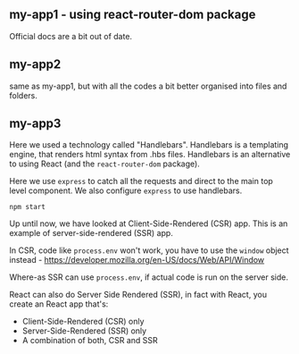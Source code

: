 ## my-app1 - using react-router-dom package

Official docs are a bit out of date.


## my-app2 
same as my-app1, but with all the codes a bit better organised into files and folders. 


## my-app3
Here we used a technology called "Handlebars". Handlebars is a templating engine, that renders html syntax from .hbs files. 
Handlebars is an alternative to using React (and the `react-router-dom` package).  


Here we use `express` to catch all the requests and direct to the main top level component. We also configure `express` to use handlebars. 

```shell
npm start
```


Up until now, we have looked at Client-Side-Rendered (CSR) app. This is an example of server-side-rendered (SSR) app. 

In CSR, code  like `process.env` won't work, you have to use the `window` object instead - https://developer.mozilla.org/en-US/docs/Web/API/Window

Where-as SSR can use `process.env`, if actual code is run on the server side. 


React can also do Server Side Rendered (SSR), in fact with React, you create an React app that's:

- Client-Side-Rendered (CSR) only
- Server-Side-Rendered (SSR) only
- A combination of both, CSR and SSR
